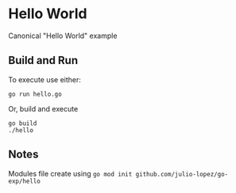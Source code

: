 # Hello World

Canonical "Hello World" example

## Build and Run

To execute use either:

```
go run hello.go
```

Or, build and execute

```
go build
./hello
```

## Notes

Modules file create using `go mod init github.com/julio-lopez/go-exp/hello`
